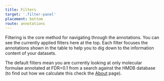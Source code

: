 ```yaml
---
title: Filters
target: '.filter-panel'
placement: bottom
route: annotations
---
```

Filtering is the core method for navigating through the annotations. You can see the currently applied filters here at the top. Each filter focuses the annotations shown in the table to help you to dig down to the information content of your datasets.

The default filters mean you are currently looking at only molecular formulae annotated at FDR=0.1 from a search against the HMDB database (to find out how we calculate this check the [About](/about) page).
